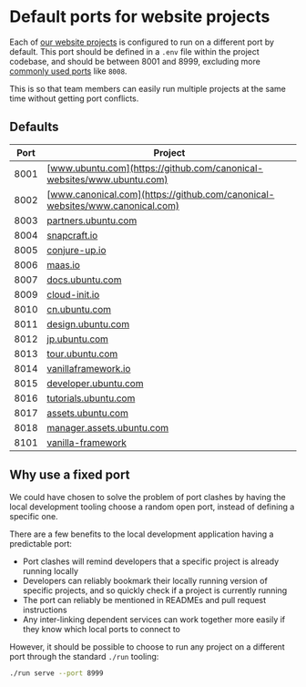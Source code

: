 # Default ports for website projects

Each of [our website projects](https://github.com/canonical-websites/) is configured to run on a different port by default.
This port should be defined in a `.env` file within the project codebase, and
should be between 8001 and 8999, excluding more [commonly used ports](https://en.wikipedia.org/wiki/List_of_TCP_and_UDP_port_numbers) like `8008`.

This is so that team members can easily run multiple projects at the same time without getting port conflicts.

## Defaults

| Port | Project |
| ---- | ------- |
| 8001 | [www.ubuntu.com](https://github.com/canonical-websites/www.ubuntu.com) |
| 8002 | [www.canonical.com](https://github.com/canonical-websites/www.canonical.com) |
| 8003 | [partners.ubuntu.com](https://github.com/canonical-websites/partners.ubuntu.com) |
| 8004 | [snapcraft.io](https://github.com/canonical-websites/snapcraft.io) |
| 8005 | [conjure-up.io](https://github.com/canonical-websites/conjure-up.io) |
| 8006 | [maas.io](https://github.com/canonical-websites/maas.io) |
| 8007 | [docs.ubuntu.com](https://github.com/canonical-websites/docs.ubuntu.com) |
| 8009 | [cloud-init.io](https://github.com/canonical-websites/cloud-init.io) |
| 8010 | [cn.ubuntu.com](https://github.com/canonical-websites/cn.ubuntu.com) |
| 8011 | [design.ubuntu.com](https://github.com/canonical-websites/design.ubuntu.com) |
| 8012 | [jp.ubuntu.com](https://github.com/canonical-websites/jp.ubuntu.com) |
| 8013 | [tour.ubuntu.com](https://github.com/canonical-websites/tour.ubuntu.com) |
| 8014 | [vanillaframework.io](https://github.com/canonical-websites/vanillaframework.io/) |
| 8015 | [developer.ubuntu.com](https://github.com/canonical-websites/developer.ubuntu.com/) |
| 8016 | [tutorials.ubuntu.com](https://github.com/canonical-websites/tutorials.ubuntu.com/) |
| 8017 | [assets.ubuntu.com](https://github.com/canonical-websites/assets.ubuntu.com/) |
| 8018 | [manager.assets.ubuntu.com](https://github.com/canonical-websites/manager.assets.ubuntu.com/) |
| 8101 | [vanilla-framework](https://github.com/vanilla-framework/vanilla-framework) |

## Why use a fixed port

We could have chosen to solve the problem of port clashes by having the local development
tooling choose a random open port, instead of defining a specific one.

There are a few benefits to the local development application having a predictable port:

- Port clashes will remind developers that a specific project is already running locally
- Developers can reliably bookmark their locally running version of specific projects, and so quickly check if a project is currently running
- The port can reliably be mentioned in READMEs and pull request instructions
- Any inter-linking dependent services can work together more easily if they know which local ports to connect to

However, it should be possible to choose to run any project on a different port through the standard `./run` tooling:

``` bash
./run serve --port 8999
``` 

